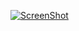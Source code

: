 [![ScreenShot](https://i.ytimg.com/vi/9SEAmNDtlcA/hqdefault.jpg)](http://www.youtube.com/watch?v=9SEAmNDtlcA&list=PL68F511F6E3C122EB)